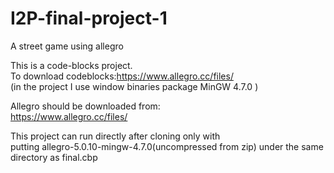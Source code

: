 # I2P-final-project-1

A  street game using allegro  

This is a code-blocks project.  
To download codeblocks:https://www.allegro.cc/files/     
(in the project I use window binaries package MinGW 4.7.0 )   

Allegro should be downloaded from:  
https://www.allegro.cc/files/  

This project can run directly after cloning only with  
putting allegro-5.0.10-mingw-4.7.0(uncompressed from zip) under the same directory as final.cbp   
